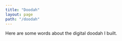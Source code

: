```yaml
---
title: "Doodah"
layout: page
path: "/doodah"
---
```


Here are some words about the digital doodah I built.
